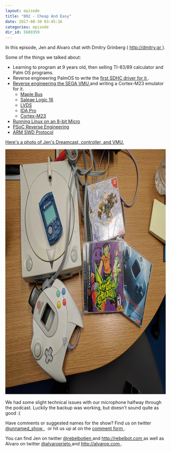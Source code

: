 ```yaml
---
layout: episode
title: "002 - Cheap And Easy"
date: 2017-08-30 03:45:16
categories: episode
dir_id: 5689359
---
```

<p>
 In this episode, Jen and Alvaro chat with Dmitry Grinberg (
 <a href="http://dmitry.gr">
  http://dmitry.gr
 </a>
 ).
</p>
<p>
 Some of the things we talked about:
</p>
<ul>
 <li>
  Learning to program at 9 years old, then selling TI-83/89 calculator and Palm OS programs.
 </li>
 <li>
  Reverse engineering PalmOS to write the
  <a href="http://palmsdhc.blogspot.com/">
   first SDHC driver for it
  </a>
  .
 </li>
 <li>
  <a href="http://dmitry.gr/index.php?r=05.Projects&amp;proj=25.%20VMU%20Hacking">
   Reverse engineering the SEGA VMU
  </a>
  and writing a Cortex-M23 emulator for it.
 </li>
 <li style="list-style: none; display: inline;">
  <ul>
   <li>
    <a href="http://mc.pp.se/dc/dchid.html">
     Maple Bus
    </a>
   </li>
   <li>
    <a href="https://www.saleae.com">
     Saleae Logic 16
    </a>
   </li>
   <li>
    <a href="https://en.m.wikipedia.org/wiki/Low-voltage_differential_signaling">
     LVDS
    </a>
   </li>
   <li>
    <a href="https://www.hex-rays.com/products/ida/">
     IDA Pro
    </a>
   </li>
   <li>
    <a href="https://developer.arm.com/products/processors/cortex-m/cortex-m23">
     Cortex-M23
    </a>
   </li>
  </ul>
 </li>
 <li>
  <a href="http://dmitry.gr/index.php?r=05.Projects&amp;proj=07.%20Linux%20on%208bit">
   Running Linux on an 8-bit Micro
  </a>
 </li>
 <li>
  <a href="http://dmitry.gr/index.php?r=05.Projects&amp;proj=23.%20PSoC4">
   PSoC Reverse Engineering
  </a>
 </li>
 <li>
  <a href="https://www.arm.com/files/pdf/Serial_Wire_Debug.pdf">
   ARM SWD Protocol
  </a>
 </li>
</ul>
<p>
 <a href="http://imgur.com/a/qtSwx">
  Here's a photo of Jen's Dreamcast, controller, and VMU.
 </a>
</p>
<p>
 <a href="http://imgur.com/a/qtSwx">
  <img alt="" height="768" src="/images/IMG_20170803_214847_small.jpg" width="1024"/>
 </a>
</p>
<p>
 We had some slight technical issues with our microphone halfway through the podcast. Luckily the backup was working, but doesn't sound quite as good :(
</p>
<p>
 Have comments or suggested names for the show? Find us on twitter
 <a href="https://twitter.com/unnamed_show">
  @unnamed_show
 </a>
 ,  or hit us up at on the
 <a href="https://goo.gl/forms/2JSxjsaTCmczwS9J2">
  comment form
 </a>
 .
</p>
<p>
 You can find Jen on twitter
 <a href="https://twitter.com/rebelbotjen">
  @rebelbotjen
 </a>
 and
 <a href="http://rebelbot.com">
  http://rebelbot.com
 </a>
 as well as Alvaro on twitter
 <a href="https://twitter.com/alvaroprieto">
  @alvaroprieto
 </a>
 and
 <a href="http://alvarop.com">
  http://alvarop.com
 </a>
 .
</p>
